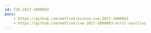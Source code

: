 ```yaml
---
id: CVE-2017-1000083
pocs:
    - https://github.com/matlink/evince-cve-2017-1000083
    - https://github.com/matlink/cve-2017-1000083-atril-nautilus
---
```


